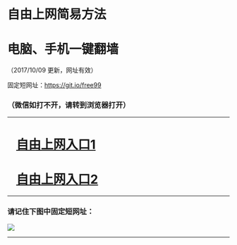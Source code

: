 ﻿# 自由上网简易方法

# 电脑、手机一键翻墙

（2017/10/09 更新，网址有效）

固定短网址：https://git.io/free99

### （微信如打不开，请转到浏览器打开）


***





# &nbsp;&nbsp; <a href="http://ft1650930953.fwq-tz-1001.info/fwqtz01.html?t=10090014009 " target="_blank">自由上网入口1</a>
# &nbsp;&nbsp; <a href="http://ft2416611187.fwq-tz-1002.info/fwqtz02.html?t=10090018757 " target="_blank">自由上网入口2</a>
***

### 请记住下图中固定短网址：

<img src="https://s3-us-west-2.amazonaws.com/fwq-1001/yjfq-20170905okok.png" /> 


***

